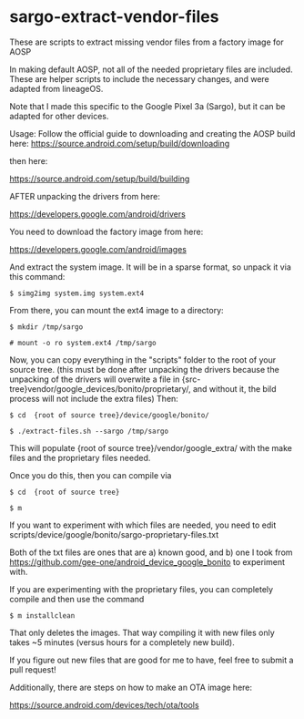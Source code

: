 # sargo-extract-vendor-files
These are scripts to extract missing vendor files from a factory image for AOSP

In making default AOSP, not all of the needed proprietary files are included. These are helper scripts to include the necessary changes, and were adapted from lineageOS.

Note that I made this specific to the Google Pixel 3a (Sargo), but it can be adapted for other devices.


Usage:
Follow the official guide to downloading and creating the AOSP build here:
https://source.android.com/setup/build/downloading

then here:

https://source.android.com/setup/build/building

AFTER unpacking the drivers from here:

https://developers.google.com/android/drivers

You need to download the factory image from here:

https://developers.google.com/android/images

 And extract the system image. It will be in a sparse format, so unpack it via this command:

`$ simg2img system.img system.ext4`

From there, you can mount the ext4 image to a directory:

`$ mkdir /tmp/sargo`

`# mount -o ro system.ext4 /tmp/sargo`

Now, you can copy everything in the "scripts" folder to the root of your source tree. (this must be done after unpacking the drivers because the unpacking of the drivers will overwite a file in {src-tree}vendor/google_devices/bonito/proprietary/, and without it, the bild process will not include the extra files) Then:

`$ cd  {root of source tree}/device/google/bonito/`

`$ ./extract-files.sh --sargo /tmp/sargo`

This will populate {root of source tree}/vendor/google_extra/ with the make files and the proprietary files needed.

Once you do this, then you can compile via 

`$ cd  {root of source tree}`

`$ m`

If you want to experiment with which files are needed, you need to edit scripts/device/google/bonito/sargo-proprietary-files.txt

Both of the txt files are ones that are a) known good, and b) one I took from https://github.com/gee-one/android_device_google_bonito to experiment with.

If you are experimenting with the proprietary files, you can completely compile and then use the command

`$ m installclean`

That only deletes the images. That way compiling it with new files only takes ~5 minutes (versus hours for a completely new build).

If you figure out new files that are good for me to have, feel free to submit a pull request!

Additionally, there are steps on how to make an OTA image here:

https://source.android.com/devices/tech/ota/tools



